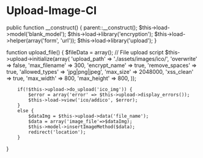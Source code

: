# Upload-Image-CI

public function __construct() {
		parent::__construct();
		$this->load->model('blank_model');
		$this->load->library('encryption');
		$this->load->helper(array('form', 'url'));
		$this->load->library('upload');
	}
 
function upload_file() {
  $fileData = array();
        // File upload script
        $this->upload->initialize(array(
            'upload_path' => './assets/images/ico/',
            'overwrite' => false,
            'max_filename' => 300,
            'encrypt_name' => true,
            'remove_spaces' => true,
            'allowed_types' => 'jpg|png|jpeg',
            'max_size' => 2048000,
            'xss_clean' => true,
            'max_width' => 800,
        	'max_height' => 800,
        ));

        if(!$this->upload->do_upload('ico_img')) {
	        $error = array('error' => $this->upload->display_errors());
	        $this->load->view('ico/addico', $error);
        }
        else {
            $dataImg = $this->upload->data('file_name');
            $data = array('image_file'=>$dataImg);
            $this->model->insertImageMethod($data);
            redirect('location');
        }
}

